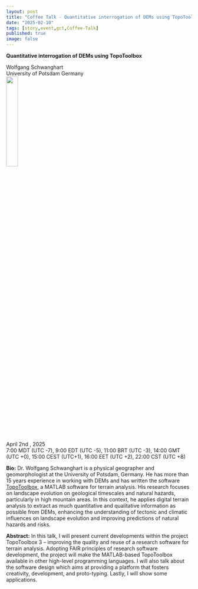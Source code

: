 ```yaml
---
layout: post
title: "Coffee Talk - Quantitative interrogation of DEMs using TopoToolbox"
date: "2025-02-10"
tags: [story,event,gct,Coffee-Talk]
published: true
image: false
---
```


**Quantitative interrogation of DEMs using TopoToolbox**

Wolfgang Schwanghart  
University of Potsdam Germany   
<img src="{{site.baseurl}}/uploads/img/faces/wolfgang.png" width="25%" />


April 2nd , 2025  
7:00 MDT (UTC -7), 9:00 EDT (UTC -5), 11:00 BRT (UTC -3), 14:00 GMT (UTC +0), 15:00 CEST (UTC+1), 16:00 EET (UTC +2), 22:00 CST (UTC +8)

**Bio:** Dr. Wolfgang Schwanghart is a physical geographer and geomorphologist at the University of Potsdam, Germany. He has more than 15 years experience in working with DEMs and has written the software [TopoToolbox](https://topotoolbox.wordpress.com/), a MATLAB software for terrain analysis. His research focuses on landscape evolution on geological timescales and natural hazards, particularly in high mountain areas. In this context, he applies digital terrain analysis to extract as much quantitative and qualitative information as possible from DEMs, enhancing the understanding of tectonic and climatic influences on landscape evolution and improving predictions of natural hazards and risks.

**Abstract:** In this talk, I will present current developments within the project TopoToolbox 3 – improving the quality and reuse of a research software for terrain analysis. Adopting FAIR principles of research software development, the project will make the MATLAB-based TopoToolbox available in other high-level programming languages. I will also talk about the software design which aims at providing a platform that fosters creativity, development, and proto-typing. Lastly, I will show some applications.



